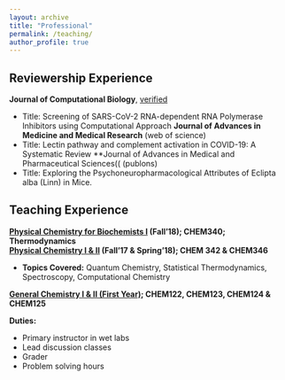 ```yaml
---
layout: archive
title: "Professional"
permalink: /teaching/
author_profile: true
---
```


## Reviewership Experience
**Journal of Computational Biology**, [verified](https://publons.com/researcher/4578051/aayush-gupta/) <br/>
* Title: Screening of SARS-CoV-2 RNA-dependent RNA Polymerase Inhibitors using Computational Approach
**Journal of Advances in Medicine and Medical Research** (web of science)
* Title: Lectin pathway and complement activation in COVID-19: A Systematic Review
**Journal of Advances in Medical and Pharmaceutical Sciences(( (publons)
* Title: Exploring the Psychoneuropharmacological Attributes of Eclipta alba (Linn) in Mice.


## Teaching Experience

**[Physical Chemistry for Biochemists I](https://catalog.uic.edu/all-course-descriptions/chem/) (Fall’18); CHEM340; Thermodynamics** <br/>
**[Physical Chemistry I & II](https://catalog.uic.edu/all-course-descriptions/chem/) (Fall’17 & Spring’18); CHEM 342 & CHEM346** <br/>

* **Topics Covered:** Quantum Chemistry, Statistical Thermodynamics, Spectroscopy, Computational Chemistry <br/>

**[General Chemistry I & II (First Year)](https://catalog.uic.edu/all-course-descriptions/chem/); CHEM122, CHEM123, CHEM124 & CHEM125**<br/>

**Duties:** 
* Primary instructor in wet labs 
* Lead discussion classes
* Grader
* Problem solving hours

